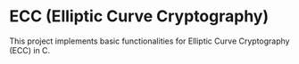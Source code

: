 # ECC (Elliptic Curve Cryptography)

This project implements basic functionalities for Elliptic Curve Cryptography (ECC) in C.
